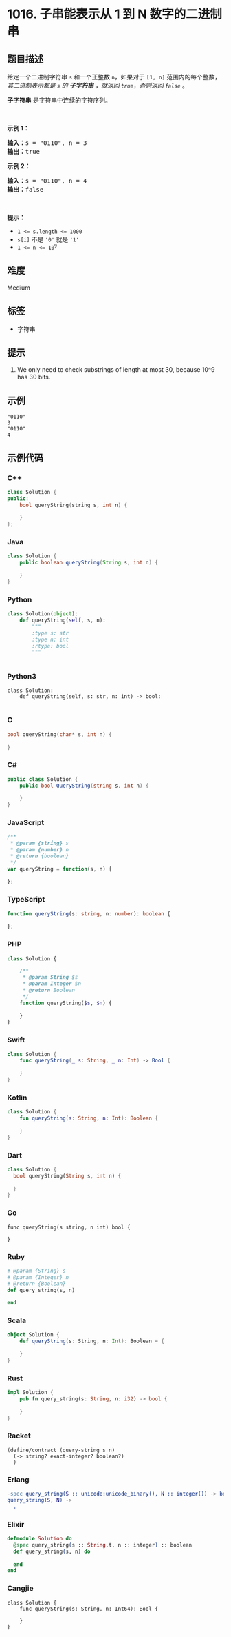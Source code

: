 # 1016. 子串能表示从 1 到 N 数字的二进制串

## 题目描述

<p>给定一个二进制字符串&nbsp;<code>s</code>&nbsp;和一个正整数&nbsp;<code>n</code>，如果对于&nbsp;<code>[1, n]</code>&nbsp;范围内的每个整数，<em>其二进制表示都是&nbsp;<code>s</code> 的 <strong>子字符串</strong> ，就返回 <code>true</code>，否则返回 <code>false</code>&nbsp;</em>。</p>

<p><strong>子字符串</strong>&nbsp;是字符串中连续的字符序列。</p>

<p>&nbsp;</p>

<p><strong>示例 1：</strong></p>

<pre>
<strong>输入：</strong>s = "0110", n = 3
<strong>输出：</strong>true
</pre>

<p><strong>示例 2：</strong></p>

<pre>
<strong>输入：</strong>s = "0110", n = 4
<strong>输出：</strong>false
</pre>

<p>&nbsp;</p>

<p><strong>提示：</strong></p>

<ul>
	<li><code>1 &lt;= s.length &lt;= 1000</code></li>
	<li><code>s[i]</code>&nbsp;不是&nbsp;<code>'0'</code>&nbsp;就是&nbsp;<code>'1'</code></li>
	<li><code>1 &lt;= n &lt;= 10<sup>9</sup></code></li>
</ul>


## 难度

Medium

## 标签

- 字符串

## 提示

1. We only need to check substrings of length at most 30, because 10^9 has 30 bits.

## 示例

```
"0110"
3
"0110"
4
```

## 示例代码

### C++

```cpp
class Solution {
public:
    bool queryString(string s, int n) {
        
    }
};
```

### Java

```java
class Solution {
    public boolean queryString(String s, int n) {
        
    }
}
```

### Python

```python
class Solution(object):
    def queryString(self, s, n):
        """
        :type s: str
        :type n: int
        :rtype: bool
        """
        
```

### Python3

```python3
class Solution:
    def queryString(self, s: str, n: int) -> bool:
        
```

### C

```c
bool queryString(char* s, int n) {
    
}
```

### C#

```csharp
public class Solution {
    public bool QueryString(string s, int n) {
        
    }
}
```

### JavaScript

```javascript
/**
 * @param {string} s
 * @param {number} n
 * @return {boolean}
 */
var queryString = function(s, n) {
    
};
```

### TypeScript

```typescript
function queryString(s: string, n: number): boolean {
    
};
```

### PHP

```php
class Solution {

    /**
     * @param String $s
     * @param Integer $n
     * @return Boolean
     */
    function queryString($s, $n) {
        
    }
}
```

### Swift

```swift
class Solution {
    func queryString(_ s: String, _ n: Int) -> Bool {
        
    }
}
```

### Kotlin

```kotlin
class Solution {
    fun queryString(s: String, n: Int): Boolean {
        
    }
}
```

### Dart

```dart
class Solution {
  bool queryString(String s, int n) {
    
  }
}
```

### Go

```golang
func queryString(s string, n int) bool {
    
}
```

### Ruby

```ruby
# @param {String} s
# @param {Integer} n
# @return {Boolean}
def query_string(s, n)
    
end
```

### Scala

```scala
object Solution {
    def queryString(s: String, n: Int): Boolean = {
        
    }
}
```

### Rust

```rust
impl Solution {
    pub fn query_string(s: String, n: i32) -> bool {
        
    }
}
```

### Racket

```racket
(define/contract (query-string s n)
  (-> string? exact-integer? boolean?)
  )
```

### Erlang

```erlang
-spec query_string(S :: unicode:unicode_binary(), N :: integer()) -> boolean().
query_string(S, N) ->
  .
```

### Elixir

```elixir
defmodule Solution do
  @spec query_string(s :: String.t, n :: integer) :: boolean
  def query_string(s, n) do
    
  end
end
```

### Cangjie

```cangjie
class Solution {
    func queryString(s: String, n: Int64): Bool {

    }
}
```

